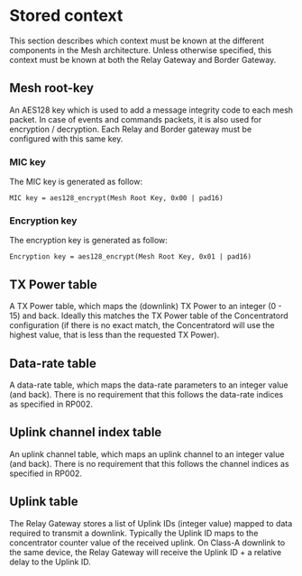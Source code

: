 # Stored context

This section describes which context must be known at the different components
in the Mesh architecture. Unless otherwise specified, this context must be
known at both the Relay Gateway and Border Gateway.

## Mesh root-key

An AES128 key which is used to add a message integrity code to each mesh
packet. In case of events and commands packets, it is also used for
encryption / decryption.  Each Relay and Border gateway must be configured
with this same key.

### MIC key

The MIC key is generated as follow:

```
MIC key = aes128_encrypt(Mesh Root Key, 0x00 | pad16)
```

### Encryption key

The encryption key is generated as follow:

```
Encryption key = aes128_encrypt(Mesh Root Key, 0x01 | pad16)
```

## TX Power table

A TX Power table, which maps the (downlink) TX Power to an integer (0 - 15)
and back. Ideally this matches the TX Power table of the Concentratord
configuration (if there is no exact match, the Concentratord will use the
highest value, that is less than the requested TX Power).

## Data-rate table

A data-rate table, which maps the data-rate parameters to an integer value
(and back). There is no requirement that this follows the data-rate indices
as specified in RP002.

## Uplink channel index table

An uplink channel table, which maps an uplink channel to an integer value
(and back). There is no requirement that this follows the channel indices as
specified in RP002.

## Uplink table

The Relay Gateway stores a list of Uplink IDs (integer value) mapped to data
required to transmit a downlink. Typically the Uplink ID maps to the
concentrator counter value of the received uplink. On Class-A downlink to the
same device, the Relay Gateway will receive the Uplink ID + a relative delay
to the Uplink ID.
